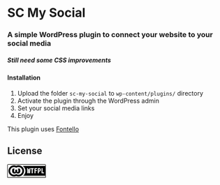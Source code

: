# SC My Social

### A simple WordPress plugin to connect your website to your social media

##### *Still need some CSS improvements*

#### Installation
 1. Upload the folder `sc-my-social` to `wp-content/plugins/`
 directory
 2. Activate the plugin through the WordPress admin
 3. Set your social media links
 4. Enjoy



This plugin uses [Fontello](http://fontello.com/)


## License
[![WTFPL](wtfpl-badge.png "WTFPL")](https://github.com/republicainterativa/SC-My-Social/blob/master/LICENSE)
